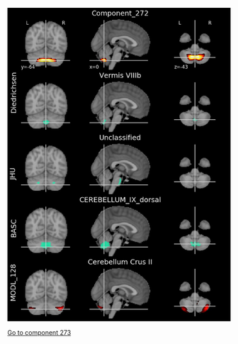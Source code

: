


![272](preliminary/272.jpg "Component 272")

[Go to component 273](https://parietal-inria.github.io/MODL_atlas/512/273 "Component 273")